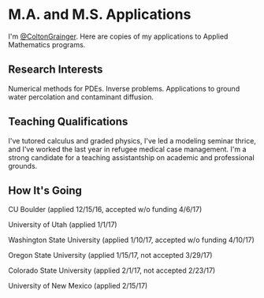 # M.A. and M.S. Applications
I'm [@ColtonGrainger](https://twitter.com/ColtonGrainger). Here are copies of my applications to Applied Mathematics programs.

## Research Interests
Numerical methods for PDEs. Inverse problems. Applications to ground water percolation and contaminant diffusion.

## Teaching Qualifications
I've tutored calculus and graded physics, I've led a modeling seminar thrice, and I've worked the last year in refugee medical case management. I'm a strong candidate for a teaching assistantship on academic and professional grounds.

## How It's Going
CU Boulder (applied 12/15/16, accepted w/o funding 4/6/17)

University of Utah (applied 1/1/17)

Washington State University (applied 1/10/17, accepted w/o funding 4/10/17)

Oregon State University (applied 1/15/17, not accepted 3/29/17)

Colorado State University (applied 2/1/17, not accepted 2/23/17)

University of New Mexico (applied 2/15/17)

